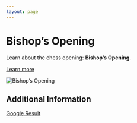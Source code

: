 ```yaml
---
layout: page
---
```

# Bishop’s Opening

Learn about the chess opening: **Bishop’s Opening**.

[Learn more](https://www.thechesswebsite.com/bishops-opening/)

![Bishop’s Opening](https://www.thechesswebsite.com/wp-content/uploads/2021/05/bishops-chess-opening.png)

## Additional Information

[Google Result](https://www.chess.com/openings/Bishops-Opening)
